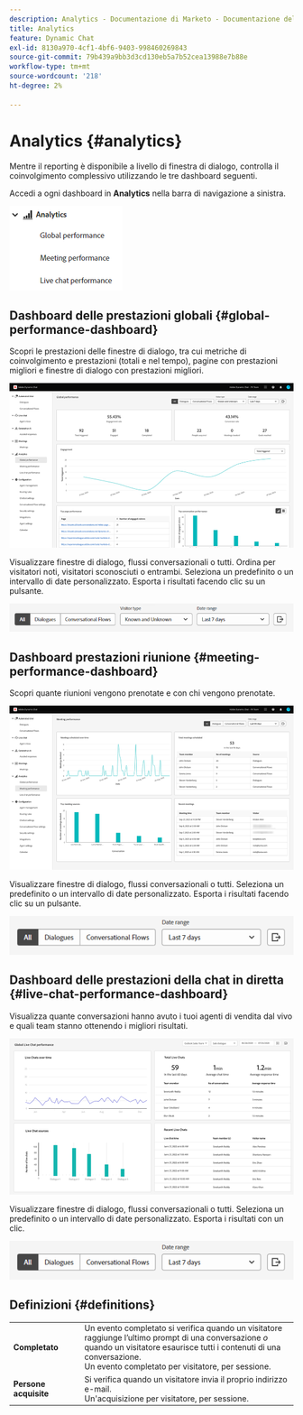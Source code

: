 ```yaml
---
description: Analytics - Documentazione di Marketo - Documentazione del prodotto
title: Analytics
feature: Dynamic Chat
exl-id: 8130a970-4cf1-4bf6-9403-998460269843
source-git-commit: 79b439a9bb3d3cd130eb5a7b52cea13988e7b88e
workflow-type: tm+mt
source-wordcount: '218'
ht-degree: 2%

---
```


# Analytics {#analytics}

Mentre il reporting è disponibile a livello di finestra di dialogo, controlla il coinvolgimento complessivo utilizzando le tre dashboard seguenti.

Accedi a ogni dashboard in **Analytics** nella barra di navigazione a sinistra.

![](assets/analytics-1.png)

## Dashboard delle prestazioni globali {#global-performance-dashboard}

Scopri le prestazioni delle finestre di dialogo, tra cui metriche di coinvolgimento e prestazioni (totali e nel tempo), pagine con prestazioni migliori e finestre di dialogo con prestazioni migliori.

![](assets/analytics-2.png)

Visualizzare finestre di dialogo, flussi conversazionali o tutti. Ordina per visitatori noti, visitatori sconosciuti o entrambi. Seleziona un predefinito o un intervallo di date personalizzato. Esporta i risultati facendo clic su un pulsante.

![](assets/analytics-3.png)

## Dashboard prestazioni riunione {#meeting-performance-dashboard}

Scopri quante riunioni vengono prenotate e con chi vengono prenotate.

![](assets/analytics-4.png)

Visualizzare finestre di dialogo, flussi conversazionali o tutti. Seleziona un predefinito o un intervallo di date personalizzato. Esporta i risultati facendo clic su un pulsante.

![](assets/analytics-5.png)

## Dashboard delle prestazioni della chat in diretta {#live-chat-performance-dashboard}

Visualizza quante conversazioni hanno avuto i tuoi agenti di vendita dal vivo e quali team stanno ottenendo i migliori risultati.

![](assets/analytics-6.png)

Visualizzare finestre di dialogo, flussi conversazionali o tutti. Seleziona un predefinito o un intervallo di date personalizzato. Esporta i risultati con un clic.

![](assets/analytics-7.png)

## Definizioni {#definitions}

<table>
<thead>
<tbody>
  <tr>
    <td style="width:25%"><b>Completato</b></td>
    <td>Un evento completato si verifica quando un visitatore raggiunge l’ultimo prompt di una conversazione <i>o</i> quando un visitatore esaurisce tutti i contenuti di una conversazione.
    <br>Un evento completato per visitatore, per sessione.</td>
  </tr>
  <tr>
    <td style="width:25%"><b>Persone acquisite</b></td>
    <td>Si verifica quando un visitatore invia il proprio indirizzo e-mail.
    <br>Un'acquisizione per visitatore, per sessione.</td>
  </tr>
</tbody>
</table>

